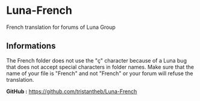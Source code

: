 # Luna-French
French translation for forums of Luna Group

## Informations
The French folder does not use the "ç" character because of a Luna bug that does not accept special characters in folder names.
Make sure that the name of your file is "French" and not "French" or your forum will refuse the translation.

**GitHub :** https://github.com/tristantheb/Luna-French
